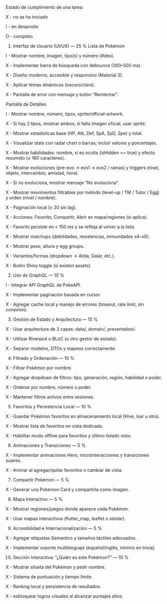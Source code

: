 Estado de cumplimiento de una tarea:

X - no se ha iniciado

I - en desarrollo

O - completo




1. Interfaz de Usuario (UI/UX) — 25 %
Lista de Pokémon

I - Mostrar nombre, imagen, tipo(s) y número (#dex). 

X - Implementar barra de búsqueda con debounce (300–500 ms). 

X - Diseño moderno, accesible y responsivo (Material 3). 

X - Aplicar temas dinámicos (oscuro/claro). 

X - Pantalla de error con mensaje y botón “Reintentar”. 

Pantalla de Detalles

I - Mostrar nombre, número, tipos, sprite/official-artwork. 

X - Si hay 2 tipos, mostrar ambos; si falta imagen oficial, usar sprite. 

X - Mostrar estadísticas base (HP, Atk, Def, SpA, SpD, Spe) y total. 

X - Visualizar stats con radar chart o barras; incluir valores y porcentajes. 

X - Mostrar habilidades: nombre, si es oculta (isHidden == true) y efecto resumido (≤ 160 caracteres).

X - Mostrar evoluciones (pre-evo → evo1 → evo2 / ramas) y triggers (nivel, objeto, intercambio, amistad, hora).

X - Si no evoluciona, mostrar mensaje “No evoluciona”.

X - Mostrar movimientos filtrables por método (level-up / TM / Tutor / Egg) y orden (nivel / nombre).

X - Paginación local (≥ 20 sin lag).

X - Acciones: Favorito, Compartir, Abrir en mapa/regiones (si aplica).

X - Favorito persiste en < 150 ms y se refleja al volver a la lista.

X - Mostrar matchups (debilidades, resistencias, inmunidades x4–x0).

X - Mostrar peso, altura y egg groups.

X - Variantes/formas (dropdown → Alola, Galar, etc.).

X - Botón Shiny toggle (si existen assets).

2. Uso de GraphQL — 10 %

I - Integrar API GraphQL de PokeAPI.

X - Implementar paginación basada en cursor.

X - Agregar cache local y manejo de errores (timeout, rate limit, sin conexión).

3. Gestión de Estado y Arquitectura — 15 %

X - Usar arquitectura de 3 capas: data/, domain/, presentation/.

X - Utilizar Riverpod o BLoC (u otro gestor de estado).

X - Separar modelos, DTOs y mapeos correctamente.

4. Filtrado y Ordenación — 10 %

X - Filtrar Pokémon por nombre.

X - Agregar dropdown de filtros: tipo, generación, región, habilidad o poder.

X - Ordenar por nombre, número o poder.

X - Mantener filtros activos entre sesiones.

5. Favoritos y Persistencia Local — 10 %

X - Guardar Pokémon favoritos en almacenamiento local (Hive, Isar u otro).

X - Mostrar lista de favoritos en vista dedicada.

X - Habilitar modo offline para favoritos y último listado visto.

6. Animaciones y Transiciones — 5 %

X - Implementar animaciones Hero, microinteracciones y transiciones suaves.

X - Animar al agregar/quitar favoritos o cambiar de vista.

7. Compartir Pokémon — 5 %

X - Generar una Pokémon Card y compartirla como imagen.

8. Mapa Interactivo — 5 %

X - Mostrar regiones/juegos donde aparece cada Pokémon.

X - Usar mapas interactivos (flutter_map, leaflet o similar).

9. Accesibilidad e Internacionalización — 5 %

X - Agregar etiquetas Semantics y tamaños táctiles adecuados.

X - Implementar soporte multilenguaje (español/inglés, mínimo en trivia).

10. Sección Interactiva: “¿Quién es este Pokémon?” — 10 %

X - Mostrar silueta del Pokémon y pedir nombre.

X - Sistema de puntuación y tiempo límite.

X - Ranking local y persistencia de resultados.

X - esbloquear logros visuales al alcanzar puntajes altos.
